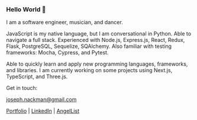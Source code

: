 ### Hello World 👋

I am a software engineer, musician, and dancer.

JavaScript is my native language, but I am conversational in Python. Able to navigate a full stack. Experienced with Node.js, Express.js, React, Redux, Flask, PostgreSQL, Sequelize, SQAlchemy. Also familiar with testing frameworks: Mocha, Cypress, and Pytest.

Able to quickly learn and apply new programming languages, frameworks, and libraries. I am currently working on some projects using Next.js, TypeScript, and Three.js.

Get in touch:

joseph.nackman@gmail.com

[Portfolio](https://yosefalan.github.io/) |
[LinkedIn](https://www.linkedin.com/in/joseph-nackman/) |
[AngelList](https://angel.co/u/joseph-nackman)



<!--
**yosefalan/yosefalan** is a ✨ _special_ ✨ repository because its `README.md` (this file) appears on your GitHub profile.

Here are some ideas to get you started:

- 🔭 I’m currently working on ...
- 🌱 I’m currently learning ...
- 👯 I’m looking to collaborate on ...
- 🤔 I’m looking for help with ...
- 💬 Ask me about ...
- 📫 How to reach me: ...
- 😄 Pronouns: ...
- ⚡ Fun fact: ...
-->
